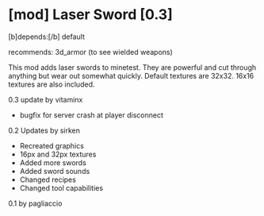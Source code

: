 [mod] Laser Sword [0.3]
=======================

[b]depends:[/b] default

recommends: 3d_armor (to see wielded weapons)


This mod adds laser swords to minetest. They are powerful and cut through anything but wear out somewhat quickly. Default textures are 32x32. 16x16 textures are also included.

0.3 update by vitaminx
  - bugfix for server crash at player disconnect

0.2 Updates by sirken
  - Recreated graphics
  - 16px and 32px textures
  - Added more swords
  - Added sword sounds
  - Changed recipes
  - Changed tool capabilities 

0.1 by pagliaccio
